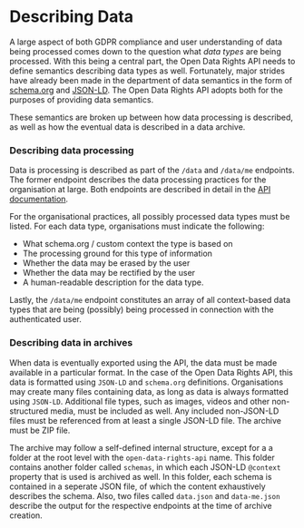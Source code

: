 # Describing Data

A large aspect of both GDPR compliance and user understanding of data being processed comes down to the question what _data types_ are being processed. With this being a central part, the Open Data Rights API needs to define semantics describing data types as well. Fortunately, major strides have already been made in the department of data semantics in the form of [schema.org](https://schema.org/) and [JSON-LD](https://json-ld.org/). The Open Data Rights API adopts both for the purposes of providing data semantics.

These semantics are broken up between how data processing is described, as well as how the eventual data is described in a data archive.

### Describing data processing

Data is processing is described as part of the `/data` and `/data/me` endpoints. The former endpoint describes the data processing practices for the organisation at large. Both endpoints are described in detail in the [API documentation](https://bump.sh/doc/open-dsar-api#endpoint-data).

For the organisational practices, all possibly processed data types must be listed. For each data type, organisations must indicate the following:

* What schema.org / custom context the type is based on
* The processing ground for this type of information
* Whether the data may be erased by the user
* Whether the data may be rectified by the user
* A human-readable description for the data type.

Lastly, the `/data/me` endpoint constitutes an array of all context-based data types that are being \(possibly\) being processed in connection with the authenticated user.

### Describing data in archives

When data is eventually exported using the API,  the data must be made available in a particular format. In the case of the Open Data Rights API, this data is formatted using `JSON-LD` and `schema.org` definitions. Organisations may create many files containing data, as long as data is always formatted using `JSON-LD`. Additional file types, such as images, videos and other non-structured media, must be included as well. Any included non-JSON-LD files must be referenced from at least a single JSON-LD file. The archive must be ZIP file. 

The archive may follow a self-defined internal structure, except for a a folder at the root level with the `open-data-rights-api` name. This folder contains another folder called `schemas`, in which each JSON-LD `@context` property that is used is archived as well. In this folder, each schema is contained in a seperate JSON file, of which the content exhaustively describes the schema. Also, two files called `data.json` and `data-me.json` describe the output for the respective endpoints at the time of archive creation.

### 

